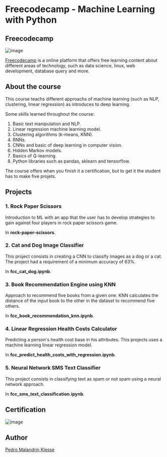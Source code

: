 # Freecodecamp - Machine Learning with Python

## Freecodecamp

![image](https://github.com/Klesse/freecodecamp-data-analysis/assets/62315031/5067a90d-8e77-4b33-9ef5-108acaaf18dc)

[Freecodecamp](https://www.freecodecamp.org) is a online platform that offers free learning content about different areas of technology, 
such as data science, linux, web development, database query and more.

## About the course

This course teachs different approachs of machine learning (such as NLP, clustering, linear regression) as introduces 
to deep learning.

Some skills learned throughout the course:

1. Basic text manipulation and NLP.
2. Linear regression machine learning model.
3. Clustering algorithms (k-means, KNN).
4. RNNs.
5. CNNs and basic of deep learning in computer vision.
6. Hidden Markov models.
7. Basics of Q-learning.
8. Python libraries such as pandas, sklearn and tensorflow.

The course offers when you finish it a certification, but to get it the student has to make five projets.

## Projects

### 1. Rock Paper Scissors

Introduction to ML with an app that the user has to develop strategies to gain against four players in rock paper scissors game.

In **rock-paper-scissors**.

### 2. Cat and Dog Image Classifier

This project consists in creating a CNN to classify images as a dog or a cat. The project had a requirement of a minimum accuracy of 63%.

In **fcc_cat_dog.ipynb**.

### 3. Book Recommendation Engine using KNN

Approach to recommend five books from a given one. KNN calculates the distance of the input book to the other in the dataset to recommend five others.

In **fcc_book_recommendation_knn.ipynb**.

### 4. Linear Regression Health Costs Calculator

Predicting a person's health cost base in his attributes. This projects uses a machine learning linear regression model.

In **fcc_predict_health_costs_with_regression.ipynb**.

### 5. Neural Network SMS Text Classifier

This project consists in classifying text as spam or not spam using a neural network approach.

In **fcc_sms_text_classification.ipynb**.

## Certification

![image](https://github.com/Klesse/freecodecamp-machine-learning/assets/62315031/6fa94b85-4765-4e8c-b7dc-0dac7e7ad521)


## Author

[Pedro Malandrin Klesse](https://www.github.com/Klesse)
